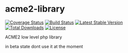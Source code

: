 
# acme2-library

[![Coverage Status](https://coveralls.io/repos/github/mbretter/acme2-library/badge.svg?branch=master)](https://coveralls.io/github/mbretter/acme2-library?branch=master)
[![Build Status](https://travis-ci.org/mbretter/acme2-library.svg?branch=master)](https://travis-ci.org/mbretter/acme2-library)
[![Latest Stable Version](https://img.shields.io/packagist/v/mbretter/acme2-library.svg)](https://packagist.org/packages/mbretter/acme2-library)
[![Total Downloads](http://img.shields.io/packagist/dt/mbretter/acme2-library.svg)](https://packagist.org/packages/mbretter/acme2-library)
[![License](http://img.shields.io/packagist/l/mbretter/acme2-library.svg)](https://packagist.org/packages/mbretter/acme2-library)

ACME2 low level php library

in beta state dont use it at the moment
